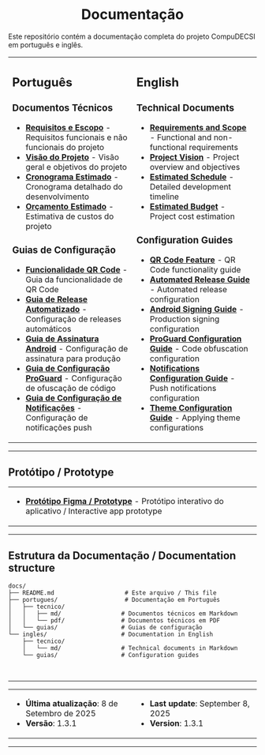 # <div align="center">Documentação</div>

Este repositório contém a documentação completa do projeto CompuDECSI em português e inglês.

<table>
<tr>
<td width="50%" valign="top">

## Português

### Documentos Técnicos
- **[Requisitos e Escopo](portugues/tecnico/md/requisitos_escopo.md)** - Requisitos funcionais e não funcionais do projeto
- **[Visão do Projeto](portugues/tecnico/md/visao.md)** - Visão geral e objetivos do projeto
- **[Cronograma Estimado](portugues/tecnico/md/cronograma.md)** - Cronograma detalhado do desenvolvimento
- **[Orçamento Estimado](portugues/tecnico/md/orcamento.md)** - Estimativa de custos do projeto

### Guias de Configuração
- **[Funcionalidade QR Code](portugues/guias/QR_CODE_FEATURE.md)** - Guia da funcionalidade de QR Code
- **[Guia de Release Automatizado](portugues/guias/GUIA_RELEASE_AUTOMATIZADO.md)** - Configuração de releases automáticos
- **[Guia de Assinatura Android](portugues/guias/GUIA_ASSINATURA_ANDROID.md)** - Configuração de assinatura para produção
- **[Guia de Configuração ProGuard](portugues/guias/GUIA_CONFIGURACAO_PROGUARD.md)** - Configuração de ofuscação de código
- **[Guia de Configuração de Notificações](portugues/guias/GUIA_CONFIGURACAO_NOTIFICACOES.md)** - Configuração de notificações push

</td>
<td width="50%" valign="top">

## English

### Technical Documents
- **[Requirements and Scope](ingles/tecnico/md/requirements_scope.md)** - Functional and non-functional requirements
- **[Project Vision](ingles/tecnico/md/vision.md)** - Project overview and objectives
- **[Estimated Schedule](ingles/tecnico/md/schedule.md)** - Detailed development timeline
- **[Estimated Budget](ingles/tecnico/md/budget.md)** - Project cost estimation

### Configuration Guides
- **[QR Code Feature](ingles/guias/QR_CODE_FEATURE.md)** - QR Code functionality guide
- **[Automated Release Guide](ingles/guias/AUTOMATED_RELEASE_GUIDE.md)** - Automated release configuration
- **[Android Signing Guide](ingles/guias/ANDROID_SIGNING_GUIDE.md)** - Production signing configuration
- **[ProGuard Configuration Guide](ingles/guias/PROGUARD_CONFIGURATION_GUIDE.md)** - Code obfuscation configuration
- **[Notifications Configuration Guide](ingles/guias/NOTIFICATIONS_CONFIGURATION_GUIDE.md)** - Push notifications configuration
- **[Theme Configuration Guide](ingles/guias/theme_implementation_guide.md.md)** - Applying theme configurations

</td>
</tr>
</table>

---

## Protótipo / Prototype

<table>
<tr>
<td width="50%" valign="top">

- **[Protótipo Figma / Prototype](https://www.figma.com/design/VrL7db0UBdOPjbiu1UHzX2/CompuDECSI?node-id=0-1&t=F3a37Z8v0MHwGlHG-1)** - Protótipo interativo do aplicativo / Interactive app prototype

</td>
</tr>
</table>

---

## Estrutura da Documentação / Documentation structure


```
docs/
├── README.md                    # Este arquivo / This file
├── portugues/                   # Documentação em Português
│   ├── tecnico/
│   │   ├── md/                 # Documentos técnicos em Markdown
│   │   └── pdf/                # Documentos técnicos em PDF
│   └── guias/                  # Guias de configuração
└── ingles/                     # Documentation in English
    ├── tecnico/
    │   └── md/                 # Technical documents in Markdown
    └── guias/                  # Configuration guides
```

<br>

---

<table>
<tr>
<td width="50%" valign="top">

- **Última atualização**: 8 de Setembro de 2025
- **Versão**: 1.3.1

</td>
<td width="50%" valign="top">

- **Last update**: September 8, 2025
- **Version**: 1.3.1

</td>
</tr>
</table>

---